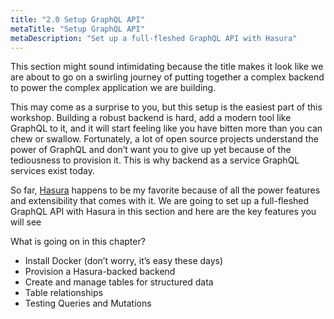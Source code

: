 ```yaml
---
title: "2.0 Setup GraphQL API"
metaTitle: "Setup GraphQL API"
metaDescription: "Set up a full-fleshed GraphQL API with Hasura"
---
```

This section might sound intimidating because the title makes it look like we are about to go on a swirling journey of putting together a complex backend to power the complex application we are building.

This may come as a surprise to you, but this setup is the easiest part of this workshop. Building a robust backend is hard, add a modern tool like GraphQL to it, and it will start feeling like you have bitten more than you can chew or swallow. Fortunately, a lot of open source projects understand the power of GraphQL and don’t want you to give up yet because of the tediousness to provision it. This is why backend as a service GraphQL services exist today.

So far, [Hasura](https://hasura.io) happens to be my favorite because of all the power features and extensibility that comes with it. We are going to set up a full-fleshed GraphQL API with Hasura in this section and here are the key features you will see

What is going on in this chapter?


- Install Docker (don’t worry, it’s easy these days)
- Provision a Hasura-backed backend
- Create and manage tables for structured data
- Table relationships
- Testing Queries and Mutations

